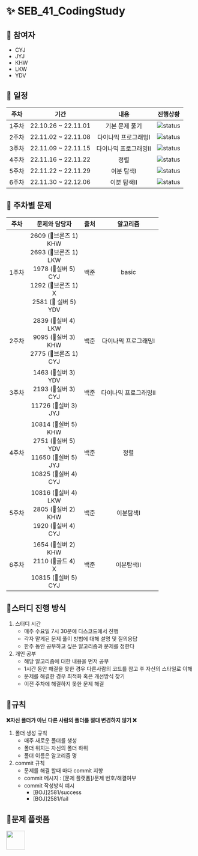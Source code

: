# ✨ SEB_41_CodingStudy

## 🌟 참여자

- CYJ
- JYJ
- KHW
- LKW
- YDV

## 🌟 일정

| 주차  |         기간          |     내용      |       진행상황       |
|:---:|:-------------------:|:-----------:|:----------------:|
| 1주차 | 22.10.26 ~ 22.11.01 |  기본 문제 풀기   | ![status][DONE]  |
| 2주차 | 22.11.02 ~ 22.11.08 | 다이나믹 프로그래밍Ⅰ | ![status][DONE]  |
| 3주차 | 22.11.09 ~ 22.11.15 | 다이나믹 프로그래밍Ⅱ | ![status][DONE]  |
| 4주차 | 22.11.16 ~ 22.11.22 |     정렬      | ![status][DONE]  |
| 5주차 | 22.11.22 ~ 22.11.29 |   이분 탐색Ⅰ    | ![status][DONE]  |
| 6주차 | 22.11.30 ~ 22.12.06 |   이분 탐색Ⅱ    | ![status][DOING] |

## 🌟 주차별 문제

| 주차  |                                                                           문제와 담당자                                                                            |    출처    |    알고리즘     |
|:---:|:------------------------------------------------------------------------------------------------------------------------------------------------------------:|:--------:|:-----------:|
| 1주차 | 2609 (🥉브론즈 1) <br/> KHW <br/> 2693 (🥉브론즈 1)  <br/> LKW <br/> 1978 (🥈실버 5)  <br/> CYJ  <br/> 1292 (🥉브론즈 1)  <br/> X <br/> 2581 (🥈 실버 5)  <br/> YDV <br/> | 백준 |    basic    |
| 2주차 |                                2839 (🥈실버 4) <br/> LKW <br/> 9095 (🥈실버 3)  <br/> KHW <br/> 2775 (🥉브론즈 1)  <br/> CYJ  <br/>                                 | 백준 | 다이나믹 프로그래밍Ⅰ |
| 3주차 |                                1463 (🥈실버 3) <br/> YDV <br/> 2193 (🥈실버 3)  <br/> CYJ <br/> 11726 (🥈실버 3)  <br/> JYJ  <br/>                                 | 백준 | 다이나믹 프로그래밍Ⅱ |
| 4주차 |                10814 (🥈실버 5) <br/> KHW <br/> 2751 (🥈실버 5)  <br/> YDV <br/> 11650 (🥈실버 5)  <br/> JYJ  <br/> 10825 (🥈실버 4)  <br/> CYJ <br/>                | 백준 |     정렬      |
| 5주차 |                                10816 (🥈실버 4) <br/> LKW <br/> 2805 (🥈실버 2)  <br/> KHW  <br/> 1920 (🥈실버 4)  <br/> CYJ <br/>                                 | 백준 |    이분탐색Ⅰ     |
| 6주차 |                                 1654 (🥈실버 2) <br/> KHW <br/> 2110 (🥇골드 4)  <br/> X  <br/> 10815 (🥈실버 5)  <br/> CYJ <br/>                                  | 백준 |    이분탐색Ⅱ     |

## 🌟스터디 진행 방식

1. 스터디 시간
    - 매주 수요일 7시 30분에 디스코드에서 진행
    - 각자 맡게된 문제 풀이 방법에 대해 설명 및 질의응답
    - 한주 동안 공부하고 싶은 알고리즘과 문제를 정한다
2. 개인 공부
    - 해당 알고리즘에 대한 내용을 먼저 공부
    - 1시간 동안 해결을 못한 경우 다른사람의 코드를 참고 후 자신의 스타일로 이해
    - 문제를 해결한 경우 최적화 혹은 개선방식 찾기
    - 이전 주차에 해결하지 못한 문제 해결

## 🌟규칙

**❌자신 폴더가 아닌 다른 사람의 폴더를 절대 변경하지 않기 ❌**

1. 폴더 생성 규칙
    - 매주 새로운 폴더를 생성
    - 폴더 위치는 자신의 폴더 하위
    - 폴더 이름은 알고리즘 명
2. commit 규칙
    - 문제를 해결 할때 마다 commit 지향
    - commit 메시지 : [문제 플랫폼]/문제 번호/해결여부
    - commit 작성방식 예시
        - [BOJ]2581/success
        - [BOJ]2581/fail

## 🌟문제 플랫폼

<a href = "https://www.acmicpc.net/"><img src="https://d2gd6pc034wcta.cloudfront.net/images/logo@2x.png" height="50px"></a>

[TODO]: https://img.shields.io/badge/-TODO-DFFD26

[DOING]: https://img.shields.io/badge/-DOING-31AE0F

[DONE]: https://img.shields.io/badge/-DONE-0885CC
